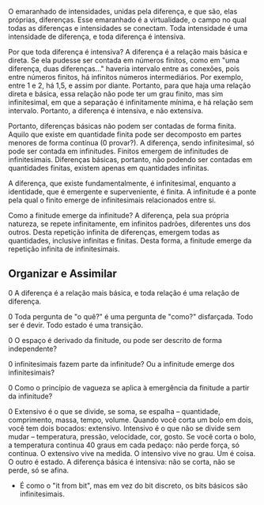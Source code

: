 O emaranhado de intensidades, unidas pela diferença, e que são, elas próprias, diferenças. Esse emaranhado é a virtualidade, o campo no qual todas as diferenças e intensidades se conectam. Toda intensidade é uma intensidade de diferença, e toda diferença é intensiva.

Por que toda diferença é intensiva? A diferença é a relação mais básica e direta. Se ela pudesse ser contada em números finitos, como em "uma diferença, duas diferenças..." haveria intervalo entre as conexões, pois entre números finitos, há infinitos números intermediários. Por exemplo, entre 1 e 2, há 1,5, e assim por diante. Portanto, para que haja uma relação direta e básica, essa relação não pode ter um grau finito, mas sim infinitesimal, em que a separação é infinitamente mínima, e há relação sem intervalo. Portanto, a diferença é intensiva, e não extensiva.

Portanto, diferenças básicas não podem ser contadas de forma finita. Aquilo que existe em quantidade finita pode ser decomposto em partes menores de forma contínua (0 provar?). A diferença, sendo infinitesimal, só pode ser contada em infinitudes. Finitos emergem de infinitudes de infinitesimais. Diferenças básicas, portanto, não podendo ser contadas em quantidades finitas, existem apenas em quantidades infinitas.

A diferença, que existe fundamentalmente, é infinitesimal, enquanto a identidade, que é emergente e superveniente, é finita. A infinitude é a ponte pela qual o finito emerge de infinitesimais relacionados entre si.

Como a finitude emerge da infinitude? A diferença, pela sua própria natureza, se repete infinitamente, em infinitos padrões, diferentes uns dos outros. Desta repetição infinita de diferenças, emergem todas as quantidades, inclusive infinitas e finitas. Desta forma, a finitude emerge da repetição infinita de infinitesimais.




## Organizar e Assimilar

0 A diferença é a relação mais básica, e toda relação é uma relação de diferença.

0 Toda pergunta de "o quê?" é uma pergunta de "como?" disfarçada. Todo ser é devir. Todo estado é uma transição.

0 O espaço é derivado da finitude, ou pode ser descrito de forma independente?

0 infinitesimais fazem parte da infinitude? Ou a infinitude emerge dos infinitesimais?

0 Como o princípio de vagueza se aplica à emergência da finitude a partir da infinitude?
  
0 Extensivo é o que se divide, se soma, se espalha – quantidade, comprimento, massa, tempo, volume. Quando você corta um bolo em dois, você tem dois bocados: extensivo. Intensivo é o que não se divide sem mudar – temperatura, pressão, velocidade, cor, gosto. Se você corta o bolo, a temperatura continua 40 graus em cada pedaço: não perde força, só continua. O extensivo vive na medida. O intensivo vive no grau. Um é coisa. O outro é estado. A diferença básica é intensiva: não se corta, não se perde, só se afina.

* É como o "it from bit", mas em vez do bit discreto, os bits básicos são infinitesimais.